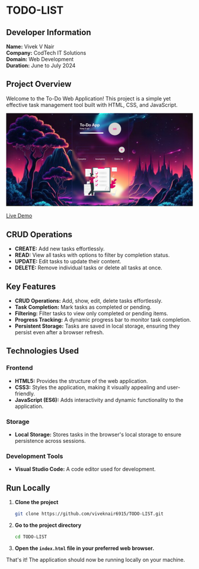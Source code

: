# TODO-LIST

## Developer Information
**Name:** Vivek V Nair  
**Company:** CodTech IT Solutions  
**Domain:** Web Development  
**Duration:** June to July 2024  

## Project Overview
Welcome to the To-Do Web Application! This project is a simple yet effective task management tool built with HTML, CSS, and JavaScript.

![Project Image](screenshot.jpeg)

[Live Demo]([https://to-do-web-application-eight.vercel.app/](https://todo-list-alpha-pied.vercel.app/))

## CRUD Operations
- **CREATE:** Add new tasks effortlessly.
- **READ:** View all tasks with options to filter by completion status.
- **UPDATE:** Edit tasks to update their content.
- **DELETE:** Remove individual tasks or delete all tasks at once.

## Key Features
- **CRUD Operations:** Add, show, edit, delete tasks effortlessly.
- **Task Completion:** Mark tasks as completed or pending.
- **Filtering:** Filter tasks to view only completed or pending items.
- **Progress Tracking:** A dynamic progress bar to monitor task completion.
- **Persistent Storage:** Tasks are saved in local storage, ensuring they persist even after a browser refresh.

## Technologies Used

### Frontend
- **HTML5:** Provides the structure of the web application.
- **CSS3:** Styles the application, making it visually appealing and user-friendly.
- **JavaScript (ES6):** Adds interactivity and dynamic functionality to the application.

### Storage
- **Local Storage:** Stores tasks in the browser's local storage to ensure persistence across sessions.

### Development Tools
- **Visual Studio Code:** A code editor used for development.

## Run Locally
1. **Clone the project**
    ```sh
    git clone https://github.com/viveknair6915/TODO-LIST.git
    ```
2. **Go to the project directory**
    ```sh
    cd TODO-LIST
    ```
3. **Open the `index.html` file in your preferred web browser.**

That's it! The application should now be running locally on your machine.
